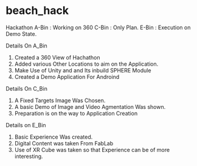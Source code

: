 # beach_hack
Hackathon
A-Bin : Working on 360
C-Bin : Only Plan.
E-Bin : Execution on Demo State.

Details On A_Bin 
1. Created a 360 View of Hachathon
2. Added various Other Locations to aim on the Application.
3. Make Use of Unity and and Its inbuild SPHERE Module
4. Created a Demo Application For Androind

Details On C_Bin
1. A Fixed Targets Image Was Chosen.
2. A basic Demo of Image and Video Agmentation Was shown.
3. Preparation is on the way to Application Creation

Details on E_Bin 
1. Basic Experience Was created.
2. Digital Content was taken From FabLab
3. Use of XR Cube was taken so that Experience can be of more interesting.
